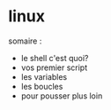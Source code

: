 # linux
somaire : 
- le shell c'est quoi?
- vos premier script
- les variables
- les boucles
- pour pousser plus loin
